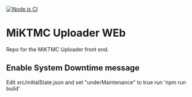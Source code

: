 [![Node.js CI](https://github.com/Kretzler-Lab/miktmc-uploader-web/blob/develop/.github/workflows/node.js.yml/badge.svg)](https://github.com/Kretzler-Lab/miktmc-uploader-web/blob/develop/.github/workflows/node.js.yml)

# MiKTMC Uploader WEb
Repo for the MiKTMC Uploader front end. 

## Enable System Downtime message
Edit src/initialState.json and set "underMaintenance" to true
run 'npm run build'
